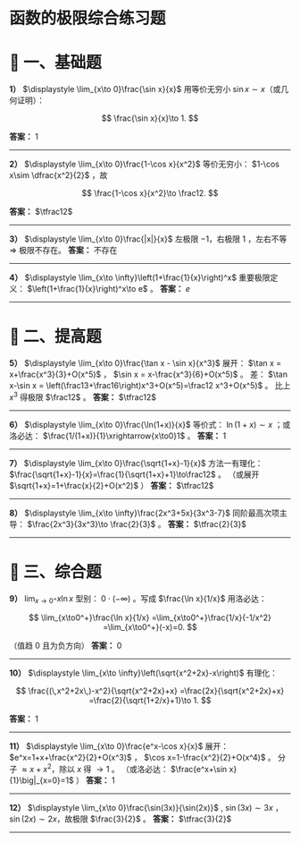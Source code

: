 # 函数的极限综合练习题

# 🌱 一、基础题

**1）** $\displaystyle \lim_{x\to 0}\frac{\sin x}{x}$
用等价无穷小 $\sin x\sim x$（或几何证明）：

$$
\frac{\sin x}{x}\to 1.
$$

**答案：** $1$

---

**2）** $\displaystyle \lim_{x\to 0}\frac{1-\cos x}{x^2}$
等价无穷小： $1-\cos x\sim \dfrac{x^2}{2}$ ，故

$$
\frac{1-\cos x}{x^2}\to \frac12.
$$

**答案：** $\tfrac12$

---

**3）** $\displaystyle \lim_{x\to 0}\frac{|x|}{x}$
左极限 $-1$，右极限 $1$ ，左右不等 ⇒ 极限不存在。
**答案：** 不存在

---

**4）** $\displaystyle \lim_{x\to \infty}\left(1+\frac{1}{x}\right)^x$
重要极限定义： $\left(1+\frac{1}{x}\right)^x\to e$ 。
**答案：** $e$

---

# 🌿 二、提高题

**5）** $\displaystyle \lim_{x\to 0}\frac{\tan x - \sin x}{x^3}$
展开： $\tan x = x+\frac{x^3}{3}+O(x^5)$ ， $\sin x = x-\frac{x^3}{6}+O(x^5)$ 。
差： $\tan x-\sin x = \left(\frac13+\frac16\right)x^3+O(x^5)=\frac12 x^3+O(x^5)$ 。
比上 $x^3$ 得极限 $\frac12$ 。
**答案：** $\tfrac12$

---

**6）** $\displaystyle \lim_{x\to 0}\frac{\ln(1+x)}{x}$
等价式： $\ln(1+x)\sim x$ ；或洛必达： $\frac{1/(1+x)}{1}\xrightarrow{x\to0}1$ 。
**答案：** $1$

---

**7）** $\displaystyle \lim_{x\to 0}\frac{\sqrt{1+x}-1}{x}$
方法一有理化： $\frac{\sqrt{1+x}-1}{x}=\frac{1}{\sqrt{1+x}+1}\to\frac12$ 。
（或展开 $\sqrt{1+x}=1+\frac{x}{2}+O(x^2)$ ）
**答案：** $\tfrac12$

---

**8）** $\displaystyle \lim_{x\to \infty}\frac{2x^3+5x}{3x^3-7}$
同阶最高次项主导： $\frac{2x^3}{3x^3}\to \frac{2}{3}$ 。
**答案：** $\tfrac{2}{3}$

---

# 🌳 三、综合题

**9）** $\displaystyle \lim_{x\to 0^+} x\ln x$
型别： $0\cdot(-\infty)$ 。写成 $\frac{\ln x}{1/x}$ 用洛必达：

$$
\lim_{x\to0^+}\frac{\ln x}{1/x}
=\lim_{x\to0^+}\frac{1/x}{-1/x^2}
=\lim_{x\to0^+}(-x)=0.
$$

（值趋 0 且为负方向）
**答案：** $0$

---

**10）** $\displaystyle \lim_{x\to \infty}\left(\sqrt{x^2+2x}-x\right)$
有理化：

$$
\frac{(\,x^2+2x\,)-x^2}{\sqrt{x^2+2x}+x}
=\frac{2x}{\sqrt{x^2+2x}+x}
=\frac{2}{\sqrt{1+2/x}+1}\to 1.
$$

**答案：** $1$

---

**11）** $\displaystyle \lim_{x\to 0}\frac{e^x-\cos x}{x}$
展开： $e^x=1+x+\frac{x^2}{2}+O(x^3)$ ， $\cos x=1-\frac{x^2}{2}+O(x^4)$ 。
分子 $\approx x+x^2$，除以 $x$ 得 $\to 1$ 。
（或洛必达： $\frac{e^x+\sin x}{1}\big|_{x=0}=1$ ）
**答案：** $1$

---

**12）** $\displaystyle \lim_{x\to 0}\frac{\sin(3x)}{\sin(2x)}$ , 
$\sin(3x)\sim 3x$ ， $\sin(2x)\sim 2x$，故极限 $\frac{3}{2}$ 。
**答案：** $\tfrac{3}{2}$

---


